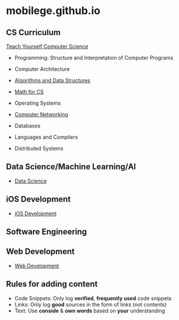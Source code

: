 mobilege.github.io
==================

## CS Curriculum

[Teach Yourself Computer Science](https://teachyourselfcs.com/)

- Programming: Structure and Interpretation of Computer Programs

- Computer Architecture

- [Algorithms and Data Structures](https://github.com/mobilege/algorithms)

- [Math for CS](https://github.com/mobilege/math)

- Operating Systems

- [Computer Networking](https://github.com/mobilege/computer-networking/blob/master/README.md)

- Databases

- Languages and Compilers

- Distributed Systems


## Data Science/Machine Learning/AI

- [Data Science](https://github.com/mobilege/data-science/blob/master/README.md)
 

## iOS Development

- [iOS Development](https://github.com/mobilege/ios-development/blob/master/README.md)


## Software Engineering


## Web Development

- [Web Development](https://github.com/mobilege/web-development/blob/master/README.md)


## Rules for adding content

- Code Snippets: Only log **verified**, **frequently used** code snippets
- Links: Only log **good** sources in the form of links (not contents)
- Text: Use **conside** & **own words** based on **your** understanding






